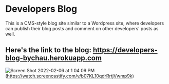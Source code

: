 # Developers Blog
This is a CMS-style blog site similar to a Wordpress site, where developers can publish their blog posts and comment on other developers’ posts as well. <br>
## Here's the link to the blog: https://developers-blog-bychau.herokuapp.com


![Screen Shot 2022-02-06 at 1 04 09 PM](https://user-images.githubusercontent.com/72582349/152694822-f5f7bbef-4acb-42a8-b5c6-31a9b61066ef.png) (https://watch.screencastify.com/v/b07KL10qdrRrtjVwmp9k)
